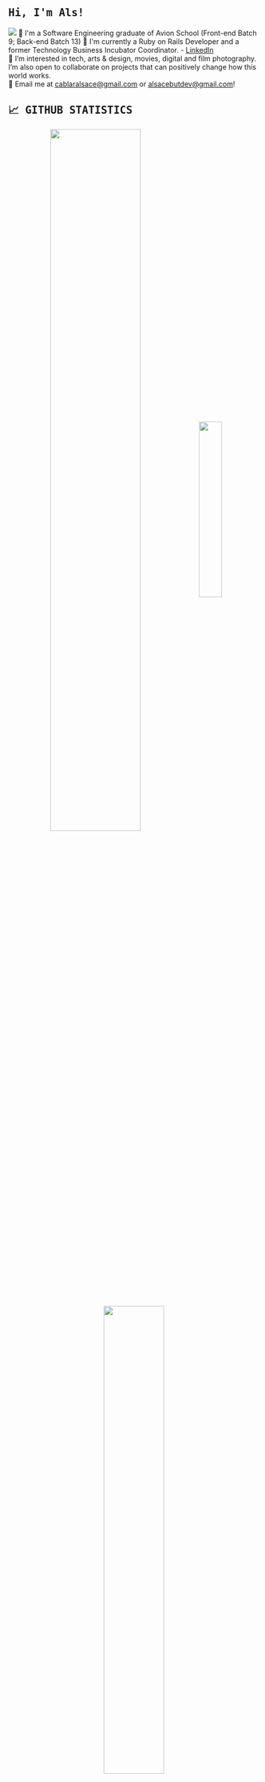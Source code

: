 [//]: # "IMG SHIELDS FROM: https://github.com/alexandresanlim/Badges4-README.md-Profile"

<h2><samp>Hi, I'm Als!</samp></h2>

![](https://visitor-badge.laobi.icu/badge?page_id=cablaralsace.visitor-badge)
💟 I'm a Software Engineering graduate of Avion School (Front-end Batch 9; Back-end Batch 13) 
💟 I'm currently a Ruby on Rails Developer and a former Technology Business Incubator Coordinator.  - [LinkedIn](https://www.linkedin.com/in/cablaralsace/) <br>
💟 I’m interested in tech, arts & design, movies, digital and film photography. I’m also open to collaborate on projects that can positively change how this world works. <br>
💟 Email me at cablaralsace@gmail.com or alsacebutdev@gmail.com!

<h2><samp>📈 GITHUB STATISTICS</samp></h2>

<p align="center">
  <img width="60%" heigth="100%" style="display:inline" align="center" src="https://github-readme-stats.vercel.app/api/?username=cablaralsace&count_private=true&theme=tokyonight&showicons=true" />
  <img width="30%" heigth="60%" style="display:inline" align="center" src="https://github-readme-stats.vercel.app/api/top-langs/?username=cablaralsace&langs_count=5&theme=tokyonight" />
</p>

<p align="center">
  <img width="49%" heigth="100%" style="display:inline" align="center" src="https://github-readme-streak-stats.herokuapp.com/?user=cablaralsace" />
</p>

<h2><samp>💻 MOST USED LANGUAGES</samp></h2>
  <p style="padding: 0px 20px">
    <img src="https://img.shields.io/badge/Ruby%20-C21325?logo=ruby&logoColor=white&style=for-the-badge" />
    <img src="https://img.shields.io/badge/rails%20-%23FF2D20.svg?&style=for-the-badge&logo=ruby-on-rails&logoColor=white">
    <img src="https://img.shields.io/badge/javascript-%23F7DF1E.svg?&style=for-the-badge&logo=javascript&logoColor=black">
  </p>

<h2><samp>💻 FRONTEND TECHNOLOGIES</samp></h2>
  <p style="padding: 0px 20px">
    <img src = "https://img.shields.io/badge/HTML5-E34F26?style=for-the-badge&logo=html5&logoColor=white"> 
    <img src = "https://img.shields.io/badge/css-%23239120.svg?&style=for-the-badge&logo=css3&logoColor=white">
    <img src="https://img.shields.io/badge/sass%20-%23CC6699.svg?&style=for-the-badge&logo=sass&logoColor=white">
    <img src="https://img.shields.io/badge/Tailwind_CSS-38B2AC?style=for-the-badge&logo=tailwind-css&logoColor=white">
    <img src="https://img.shields.io/badge/bootstrap%20-%23563D7C.svg?&style=for-the-badge&logo=bootstrap&logoColor=white">
  <p>

<h2><samp>💻 BACKEND TECHNOLOGIES</samp></h2>
  <p style="padding: 0px 20px">
    <img src="https://img.shields.io/badge/Ruby%20-C21325?logo=ruby&logoColor=white&style=for-the-badge" />
    <img src="https://img.shields.io/badge/rails%20-%23FF2D20.svg?&style=for-the-badge&logo=ruby-on-rails&logoColor=white"> 
  <p>

<h2><samp>💻 DATABASE</samp></h2>
  <p style="padding: 0px 20px">
    <img src="https://img.shields.io/badge/PostgreSQL-316192?style=for-the-badge&logo=postgresql&logoColor=white" />
    <img src="https://img.shields.io/badge/redis-%23DD0031.svg?&style=for-the-badge&logo=redis&logoColor=white" />
  <p>

<h2><samp>💻 HOSTING</samp></h2>
  <p style="padding: 0px 20px">
    <img src="https://img.shields.io/badge/Heroku-430098?style=for-the-badge&logo=heroku&logoColor=white"/>
    <img src="https://img.shields.io/badge/Wordpress-21759B?style=for-the-badge&logo=wordpress&logoColor=white"/>
  </p>

<h2><samp>🔧 IDE & DEVELOPMENT TOOLS</samp></h2>
  <p style="padding: 0px 20px">
    <img src="https://img.shields.io/badge/Visual_Studio_Code-0078D4?style=for-the-badge&logo=visual%20studio%20code&logoColor=white"/>
    <img src="https://img.shields.io/badge/iTerm2-000000?style=for-the-badge&logo=iterm2&logoColor=white"/>
    <img src="https://img.shields.io/badge/Git%20-F05032?logo=git&logoColor=white&style=for-the-badge" />
    <img src="https://img.shields.io/badge/github-%23100000.svg?&style=for-the-badge&logo=github&logoColor=white">
    <img src="https://img.shields.io/badge/Postman%20-FF6C37?logo=postman&logoColor=white&style=for-the-badge" />
  <p>

<h2><samp>💻 PROJECT MANAGEMENT TOOLS</samp></h2>
  <p style="padding: 0px 20px">
    <img src="https://img.shields.io/badge/Notion-000000?style=for-the-badge&logo=notion&logoColor=white"/>
    <img src="https://img.shields.io/badge/Trello-0052CC?style=for-the-badge&logo=trello&logoColor=white"/>
  </p>

<h2><samp>🎨 DESIGN</samp></h2>
  <p style="padding: 0px 20px">
    <img src="https://img.shields.io/badge/Adobe%20Creative%20Cloud-DA1F26?style=for-the-badge&logo=Adobe%20Creative%20Cloud&logoColor=white" />
    <img src="https://img.shields.io/badge/Adobe%20Photoshop-31A8FF?style=for-the-badge&logo=Adobe%20Photoshop&logoColor=black"/>
    <img src="https://img.shields.io/badge/Adobe%20Lightroom-31A8FF?style=for-the-badge&logo=Adobe%20Lightroom&logoColor=white"/>
    <img src="https://img.shields.io/badge/Adobe%20Illustrator-FF9A00?style=for-the-badge&logo=adobe%20illustrator&logoColor=white" />
    <img src="https://img.shields.io/badge/Adobe%20InDesign-FF3366?style=for-the-badge&logo=Adobe%20InDesign&logoColor=white"/>
    <img src="https://img.shields.io/badge/Canva-%2300C4CC.svg?&style=for-the-badge&logo=Canva&logoColor=white" />
    <img src="https://img.shields.io/badge/InVision-FF3366?style=for-the-badge&logo=InVision&logoColor=white"/>
  <p>
